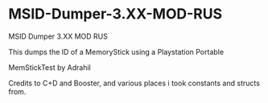 # MSID-Dumper-3.XX-MOD-RUS
MSID Dumper 3.XX MOD RUS

This dumps the ID of a MemoryStick using a Playstation Portable

MemStickTest by Adrahil

Credits to C+D and Booster, and various places i took constants and structs from.
